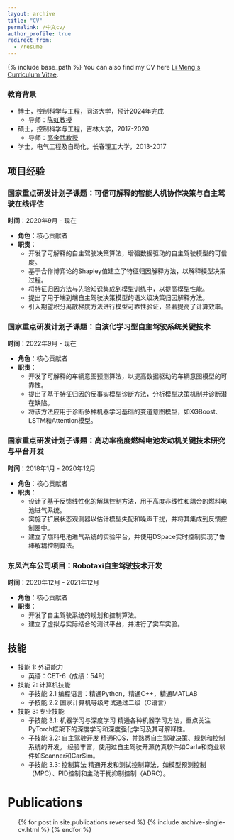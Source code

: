 ```yaml
---
layout: archive
title: "CV"
permalink: /中文cv/
author_profile: true
redirect_from:
  - /resume
---
```


{% include base_path %}
You can also find my CV here [Li Meng's Curriculum Vitae](../assets/curriculum_vitae.pdf).

### 教育背景

* 博士，控制科学与工程，同济大学，预计2024年完成
  * 导师：[陈虹教授](https://see.tongji.edu.cn/info/1376/10290.htm)
* 硕士，控制科学与工程，吉林大学，2017-2020
  * 导师：[高金武教授](http://dce.jlu.edu.cn/info/1182/5274.htm)
* 学士，电气工程及自动化，长春理工大学，2013-2017

## 项目经验

### 国家重点研发计划子课题：可信可解释的智能人机协作决策与自主驾驶在线评估
**时间**：2020年9月 - 现在  
- **角色**：核心贡献者  
- **职责**：
  - 开发了可解释的自主驾驶决策算法，增强数据驱动的自主驾驶模型的可信度。
  - 基于合作博弈论的Shapley值建立了特征归因解释方法，以解释模型决策过程。
  - 将特征归因方法与先验知识集成到模型训练中，以提高模型性能。
  - 提出了用于端到端自主驾驶决策模型的语义级决策归因解释方法。
  - 引入期望积分离散梯度方法进行模型可靠性验证，显著提高了计算效率。

### 国家重点研发计划子课题：自演化学习型自主驾驶系统关键技术
**时间**：2022年9月 - 现在  
- **角色**：核心贡献者  
- **职责**：
  - 开发了可解释的车辆意图预测算法，以提高数据驱动的车辆意图模型的可靠性。
  - 提出了基于特征归因的反事实模型诊断方法，分析模型决策机制并诊断潜在缺陷。
  - 将该方法应用于诊断多种机器学习基础的变道意图模型，如XGBoost、LSTM和Attention模型。

### 国家重点研发计划子课题：高功率密度燃料电池发动机关键技术研究与平台开发
**时间**：2018年1月 - 2020年12月  
- **角色**：核心贡献者  
- **职责**：
  - 设计了基于反馈线性化的解耦控制方法，用于高度非线性和耦合的燃料电池进气系统。
  - 实施了扩展状态观测器以估计模型失配和噪声干扰，并将其集成到反馈控制器中。
  - 建立了燃料电池进气系统的实验平台，并使用DSpace实时控制实现了鲁棒解耦控制算法。

### 东风汽车公司项目：Robotaxi自主驾驶技术开发
**时间**：2020年12月 - 2021年12月  
- **角色**：核心贡献者  
- **职责**：
  - 开发了自主驾驶系统的规划和控制算法。
  - 建立了虚拟与实际结合的测试平台，并进行了实车实验。

## 技能
* 技能 1: 外语能力
  * 英语：CET-6（成绩：549）
* 技能 2: 计算机技能
  * 子技能 2.1 编程语言：精通Python，精通C++，精通MATLAB
  * 子技能 2.2 国家计算机等级考试通过二级（C语言）
* 技能 3: 专业技能
  * 子技能 3.1: 机器学习与深度学习
    精通各种机器学习方法，重点关注PyTorch框架下的深度学习和深度强化学习及其可解释性。
  * 子技能 3.2: 自主驾驶开发
    精通ROS，并熟悉自主驾驶决策、规划和控制系统的开发。
    经验丰富，使用过自主驾驶开源仿真软件如Carla和商业软件如Scanner和CarSim。
  * 子技能 3.3: 控制算法
    精通开发和测试控制算法，如模型预测控制（MPC）、PID控制和主动干扰抑制控制（ADRC）。
  
Publications
======
  <ul>{% for post in site.publications reversed %}
    {% include archive-single-cv.html %}
  {% endfor %}</ul>
